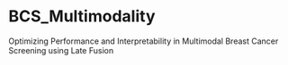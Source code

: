 # BCS_Multimodality
Optimizing Performance and Interpretability in Multimodal Breast Cancer Screening using Late Fusion
